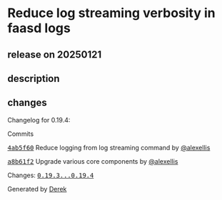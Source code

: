 # Reduce log streaming verbosity in faasd logs

## release on 20250121
## description
## changes
Changelog for 0.19.4:

Commits  

<a class="commit-link" data-hovercard-type="commit" data-hovercard-url="https://github.com/openfaas/faasd/commit/4ab5f60b9dec1f572d81f690ba568e5eb0e0c024/hovercard" href="https://github.com/openfaas/faasd/commit/4ab5f60b9dec1f572d81f690ba568e5eb0e0c024"><tt>4ab5f60</tt></a> Reduce logging from log streaming command by <a class="user-mention notranslate" data-hovercard-type="user" data-hovercard-url="/users/alexellis/hovercard" data-octo-click="hovercard-link-click" data-octo-dimensions="link_type:self" href="https://github.com/alexellis">@alexellis</a>  

<a class="commit-link" data-hovercard-type="commit" data-hovercard-url="https://github.com/openfaas/faasd/commit/a8b61f2086c426463ddd57ee1ce3db2b0005c4ae/hovercard" href="https://github.com/openfaas/faasd/commit/a8b61f2086c426463ddd57ee1ce3db2b0005c4ae"><tt>a8b61f2</tt></a> Upgrade various core components by <a class="user-mention notranslate" data-hovercard-type="user" data-hovercard-url="/users/alexellis/hovercard" data-octo-click="hovercard-link-click" data-octo-dimensions="link_type:self" href="https://github.com/alexellis">@alexellis</a>

Changes: <a class="commit-link" href="https://github.com/openfaas/faasd/compare/0.19.3...0.19.4"><tt>0.19.3...0.19.4</tt></a>

Generated by <a href="https://github.com/alexellis/derek/">Derek</a>

